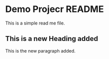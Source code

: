 # Demo Projecr README

This is a simple read me file.

## This is a new Heading added

This is the new paragraph added.

